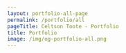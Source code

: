 ```yaml
---
layout: portfolio-all-page
permalink: /portfolio/all
pageTitle: Celtson Toote - Portfolio
title: Portfolio
image: /img/og-portfolio-all.png
---
```

